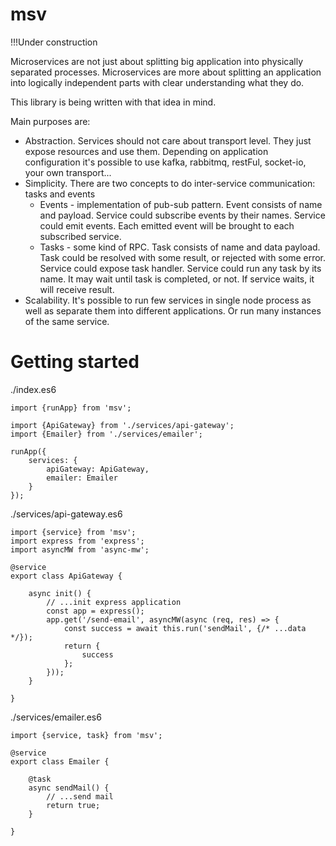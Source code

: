 msv
===

!!!Under construction

Microservices are not just about splitting big application into physically separated processes.
Microservices are more about splitting an application into logically independent parts with clear understanding what they do.

This library is being written with that idea in mind.

Main purposes are:

- Abstraction.
  Services should not care about transport level. They just expose resources and use them. Depending on application configuration it's possible to use kafka, rabbitmq, restFul, socket-io, your own transport...
- Simplicity.
  There are two concepts to do inter-service communication: tasks and events
    - Events - implementation of pub-sub pattern. Event consists of name and payload.
      Service could subscribe events by their names.
      Service could emit events.
      Each emitted event will be brought to each subscribed service.
    - Tasks - some kind of RPC.
      Task consists of name and data payload. Task could be resolved with some result, or rejected with some error.
      Service could expose task handler.
      Service could run any task by its name. It may wait until task is completed, or not. If service waits, it will receive result.
- Scalability.
  It's possible to run few services in single node process as well as separate them into different applications. Or run many instances of the same service.

Getting started
===============

./index.es6
```es6
import {runApp} from 'msv';

import {ApiGateway} from './services/api-gateway';
import {Emailer} from './services/emailer';

runApp({
    services: {
        apiGateway: ApiGateway,
        emailer: Emailer
    }
});
```

./services/api-gateway.es6
```es6
import {service} from 'msv';
import express from 'express';
import asyncMW from 'async-mw';

@service
export class ApiGateway {

    async init() {
        // ...init express application
        const app = express();
        app.get('/send-email', asyncMW(async (req, res) => {
            const success = await this.run('sendMail', {/* ...data */});
            return {
                success
            };
        }));
    }
    
}
```

./services/emailer.es6
```es6
import {service, task} from 'msv';

@service
export class Emailer {

    @task
    async sendMail() {
        // ...send mail
        return true;
    }
    
}
```